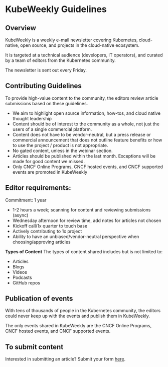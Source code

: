 # KubeWeekly Guidelines

## Overview

KubeWeekly is a weekly e-mail newsletter covering Kubernetes, cloud-native, open source, and projects in the cloud-native ecosystem.

It is targeted at a technical audience (developers, IT operators), and curated by a team of editors from the Kubernetes community.

The newsletter is sent out every Friday.

## Contributing Guidelines

To provide high-value content to the community, the editors review article submissions based on these guidelines.

* We aim to highlight open source information, how-tos, and cloud native thought leadership
* Content should be of interest to the community as a whole, not just the users of a single commercial platform.
* Content does not have to be vendor-neutral, but a press release or commercial announcement that does not outline feature benefits or how to use the project / product is not appropriate.
* No gated content, unless in the webinar section.
* Articles should be published within the last month. Exceptions will be made for good content we missed.
* Only CNCF Online Programs, CNCF hosted events, and CNCF supported events are promoted in KubeWeekly

## Editor requirements:

Commitment: 1 year

* 1-2 hours a week; scanning for content and reviewing submissions (async)
* Wednesday afternoon for review time, add notes for articles not chosen
* Kickoff call/1x quarter to touch base 
* Actively contributing to 1x project
* Ability to have an unbiased/vendor-neutral perspective when choosing/approving articles


**Types of Content**
The types of content shared includes but is not limited to: 
* Articles
* Blogs
* Videos
* Podcasts
* GitHub repos
 
## Publication of events

With tens of thousands of people in the Kubernetes community, the editors could never keep up with the events and publish them in KubeWeekly. 

The only events shared in KubeWeekly are the CNCF Online Programs, CNCF hosted events, and CNCF supported events.

## To submit content
 
Interested in submitting an article? Submit your form [here](https://form.asana.com/?k=z6hNf3wVvlLxETIco730kw&d=9283783873717).
